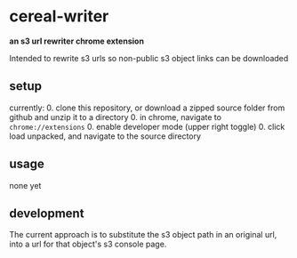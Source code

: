 # cereal-writer
**an s3 url rewriter chrome extension**

Intended to rewrite s3 urls so non-public s3 object links can be downloaded

## setup

currently:
0. clone this repository, or download a zipped source folder from github and unzip it to a directory
0. in chrome, navigate to `chrome://extensions`
0. enable developer mode (upper right toggle)
0. click load unpacked, and navigate to the source directory

## usage

none yet


## development

The current approach is to substitute the s3 object path in an original url, into a url for that object's s3 console page.
